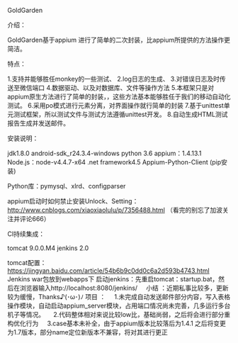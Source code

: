 GoldGarden

介绍：

GoldGarden基于appium 进行了简单的二次封装，比appium所提供的方法操作更简洁。

特点：

1.支持并能够胜任monkey的一些测试、
2.log日志的生成、
3.对错误日志及时传送至微信端口
4.数据驱动、以及对数据库、文件等操作方法
5.本框架只是对appium原生方法进行了简单的封装，，这些方法基本能够胜任于我们的移动自动化测试。
6.采用po模式进行元素分离，对界面操作就行简单的封装
7.基于unittest单元测试框架，所以测试文件与测试方法遵循unittest开发。
8.自动生成HTML测试报告生成并发送邮件。

安装说明：

jdk1.8.0
android-sdk_r24.3.4-windows
python 3.6
appium：1.4.13.1
Node.js：node-v4.4.7-x64
.net framework4.5
Appium-Python-Client (pip安装)

Python库：pymysql、xlrd、configparser


appium启动时如何禁止安装Unlock、Setting：http://www.cnblogs.com/xiaoxiaolulu/p/7356488.html  （看完的别忘了加波关注并评论666）


CI持续集成：

tomcat 9.0.0.M4
jenkins 2.0

tomcat配置：https://jingyan.baidu.com/article/54b6b9c0dd0c6a2d593b4743.html
Jenkins war包放到webapps下
启动jenkins：先重启tomcat：startup.bat，然后在浏览器输入http://localhost:8080/jenkins/
 
 
小结 ：近期私事比较多，更新较为缓慢，Thanks♪(･ω･)ﾉ
项目 ：
      1.未完成自动发送邮件部分内容，写入表格操作模块，自动启动appium_server模块，占用端口情况尚未完善，几多运行多台机子等情况。
      2.代码整体相对来说比较low比，基础尚弱，之后将会进行部分重构优化行为
      3.case基本未补全，由于appium版本比较落后为1.4.1 之后将变更为1.7版本，部分name定位新版本不兼容，将对其进行更正
